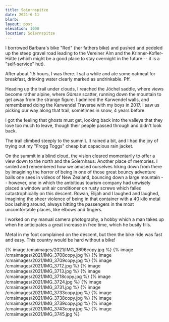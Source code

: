 ```yaml
---
title: Soiernspitze
date: 2021-6-11
blurb:
layout: post
elevation: 1600
location: Soiernspitze
---
```


I borrowed Barbara's bike "Red" (her fathers bike) and pushed and pedeled up
the steep gravel road leading to the Vereiner Alm and the Krinner-Kofler-Hütte
(which might be a good place to stay overnight in the future -- it is a
"self-service" hut).

After about 1.5 hours, I was there. I sat a while and ate some oatmeal
for breakfast, drinking water clearly marked as undrinkable. Pff.

Heading up the trail under clouds, I reached the Jöchel saddle, where
views become rather alpine, where *Gämse* scatter, running down the
mountain to get away from the strange figure. I admired the
Karwendel walls, and remembered doing the Karwendel Traverse with
my boys in 2017. I saw us picking our way along that trail, sometimes in
snow, 4 years before.

I got the feeling that ghosts must get, looking back into the valleys that
they love too much to leave, though their people passed through and
didn't look back.

The trail climbed steeply to the summit. It rained a bit, and I had the
joy of trying out my "Frogg Toggs" cheap but capacious rain jacket.

On the summit in a blind cloud, the vision cleared momentarily to offer
a view down to the north and the Soiernhaus. Another place of memories.
I smiled and remembered how we amused ourselves hiking down from there
by imagining the horror of being in one of those great bouncy
adventure balls one sees in videos of New Zealand, bouncing down a
large mountain -- however, one in which the ambitious tourism company
had unwisely placed a window unit air conditioner on rusty screws which
failed catastrophically on this descent. Rowan, Elijah and I laughed
and laughed, imagining the sheer violence of being in that container with
a 40 kilo metal box lashing around, always hitting the passengers in the
most uncomfortable places, like elbows and fingers.

I worked on my manual camera photography, a hobby which a man takes up
when he anticipates a great increase in free time, which he busily
fills.

Metal in my foot complained on the descent, but then the bike ride was
fast and easy. This country would be hard without a bike!


{% image /cmaimages/2021/IMG_3696copy.jpg %}
{% image /cmaimages/2021/IMG_3708copy.jpg %}
{% image /cmaimages/2021/IMG_3709copy.jpg %}
{% image /cmaimages/2021/IMG_3712.jpg %}
{% image /cmaimages/2021/IMG_3713.jpg %}
{% image /cmaimages/2021/IMG_3718copy.jpg %}
{% image /cmaimages/2021/IMG_3724.jpg %}
{% image /cmaimages/2021/IMG_3731.jpg %}
{% image /cmaimages/2021/IMG_3733copy.jpg %}
{% image /cmaimages/2021/IMG_3738copy.jpg %}
{% image /cmaimages/2021/IMG_3739copy.jpg %}
{% image /cmaimages/2021/IMG_3743copy.jpg %}
{% image /cmaimages/2021/IMG_3745.jpg %}


